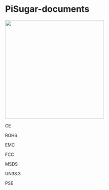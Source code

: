 # PiSugar-documents

<p align="left">
  <img width="320" src="https://raw.githubusercontent.com/JdaieLin/PiSugar/master/logo.jpg">
</p>

CE

ROHS

EMC

FCC

MSDS

UN38.3

PSE

